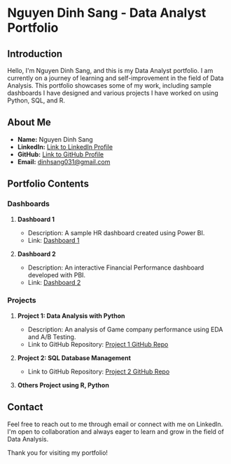 # Nguyen Dinh Sang - Data Analyst Portfolio

## Introduction

Hello, I'm Nguyen Dinh Sang, and this is my Data Analyst portfolio. I am currently on a journey of learning and self-improvement in the field of Data Analysis. This portfolio showcases some of my work, including sample dashboards I have designed and various projects I have worked on using Python, SQL, and R.

## About Me

- **Name:** Nguyen Dinh Sang
- **LinkedIn:** [Link to LinkedIn Profile](https://www.linkedin.com/in/sang-nguyen-dinh-234790231/)
- **GitHub:** [Link to GitHub Profile](https://github.com/dinhsang031/DataAnalystPortfolio)
- **Email:** dinhsang031@gmail.com

## Portfolio Contents

### Dashboards

1. **Dashboard 1**
   - Description: A sample HR dashboard created using Power BI.
   - Link: [Dashboard 1](https://github.com/dinhsang031/DataAnalystPortfolio/commit/22be6f5fbe9fa77b1f21e2fd41e4d2a342c6ebc9)

2. **Dashboard 2**
   - Description: An interactive Financial Performance dashboard developed with PBI.
   - Link: [Dashboard 2]([Link-to-Dashboard-2](https://github.com/dinhsang031/DataAnalystPortfolio/commit/3eaac5263759469f55ae16defc1531245c74aec4))

### Projects

1. **Project 1: Data Analysis with Python**
   - Description: An analysis of Game company performance using EDA and A/B Testing.
   - Link to GitHub Repository: [Project 1 GitHub Repo]([Link-to-Project-1-Repo](https://github.com/dinhsang031/DataAnalystPortfolio/blob/main/Python-EDA-ABTesting.ipynb))

2. **Project 2: SQL Database Management**
   - Link to GitHub Repository: [Project 2 GitHub Repo]([Link-to-Project-2-Repo](https://github.com/dinhsang031/DataAnalystPortfolio/blob/main/SQL-Update%20Database-Cleaning%20Data))

3. **Others Project using R, Python**


## Contact

Feel free to reach out to me through email or connect with me on LinkedIn. I'm open to collaboration and always eager to learn and grow in the field of Data Analysis.

Thank you for visiting my portfolio!
